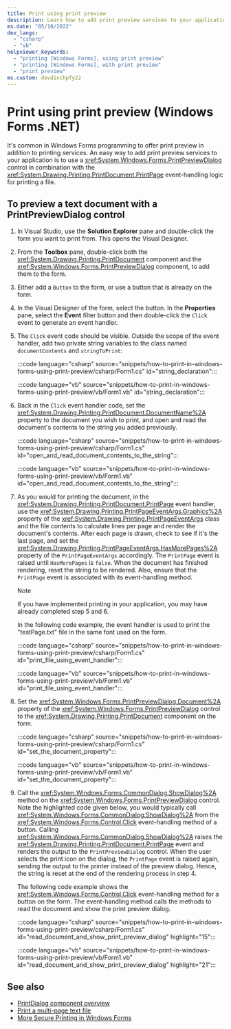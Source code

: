 ```yaml
---
title: Print using print preview
description: Learn how to add print preview services to your application by using the Windows Forms PrintPreviewDialog control.
ms.date: "05/10/2022"
dev_langs:
  - "csharp"
  - "vb"
helpviewer_keywords:
  - "printing [Windows Forms], using print preview"
  - "printing [Windows Forms], with print preview"
  - "print preview"
ms.custom: devdivchpfy22
---
```


# Print using print preview (Windows Forms .NET)

It's common in Windows Forms programming to offer print preview in addition to printing services. An easy way to add print preview services to your application is to use a <xref:System.Windows.Forms.PrintPreviewDialog> control in combination with the <xref:System.Drawing.Printing.PrintDocument.PrintPage> event-handling logic for printing a file.

## To preview a text document with a PrintPreviewDialog control

01. In Visual Studio, use the **Solution Explorer** pane and double-click the form you want to print from. This opens the Visual Designer.

01. From the **Toolbox** pane, double-click both the <xref:System.Drawing.Printing.PrintDocument> component and the <xref:System.Windows.Forms.PrintPreviewDialog> component, to add them to the form.

01. Either add a `Button` to the form, or use a button that is already on the form.

01. In the Visual Designer of the form, select the button. In the **Properties** pane, select the **Event** filter button and then double-click the `Click` event to generate an event handler.

01. The `Click` event code should be visible. Outside the scope of the event handler, add two private string variables to the class named `documentContents` and `stringToPrint`:

    :::code language="csharp" source="snippets/how-to-print-in-windows-forms-using-print-preview/csharp/Form1.cs" id="string_declaration":::

    :::code language="vb" source="snippets/how-to-print-in-windows-forms-using-print-preview/vb/Form1.vb" id="string_declaration":::

01. Back in the `Click` event handler code, set the <xref:System.Drawing.Printing.PrintDocument.DocumentName%2A> property to the document you wish to print, and open and read the document's contents to the string you added previously.

    :::code language="csharp" source="snippets/how-to-print-in-windows-forms-using-print-preview/csharp/Form1.cs" id="open_and_read_document_contents_to_the_string":::

    :::code language="vb" source="snippets/how-to-print-in-windows-forms-using-print-preview/vb/Form1.vb" id="open_and_read_document_contents_to_the_string":::

01. As you would for printing the document, in the <xref:System.Drawing.Printing.PrintDocument.PrintPage> event handler, use the <xref:System.Drawing.Printing.PrintPageEventArgs.Graphics%2A> property of the <xref:System.Drawing.Printing.PrintPageEventArgs> class and the file contents to calculate lines per page and render the document's contents. After each page is drawn, check to see if it's the last page, and set the <xref:System.Drawing.Printing.PrintPageEventArgs.HasMorePages%2A> property of the `PrintPageEventArgs` accordingly. The `PrintPage` event is raised until `HasMorePages` is `false`. When the document has finished rendering, reset the string to be rendered. Also, ensure that the `PrintPage` event is associated with its event-handling method.

    > [!NOTE]
    > If you have implemented printing in your application, you may have already completed step 5 and 6.

    In the following code example, the event handler is used to print the "testPage.txt" file in the same font used on the form.

    :::code language="csharp" source="snippets/how-to-print-in-windows-forms-using-print-preview/csharp/Form1.cs" id="print_file_using_event_handler":::

    :::code language="vb" source="snippets/how-to-print-in-windows-forms-using-print-preview/vb/Form1.vb" id="print_file_using_event_handler":::

01. Set the <xref:System.Windows.Forms.PrintPreviewDialog.Document%2A> property of the <xref:System.Windows.Forms.PrintPreviewDialog> control to the <xref:System.Drawing.Printing.PrintDocument> component on the form.

    :::code language="csharp" source="snippets/how-to-print-in-windows-forms-using-print-preview/csharp/Form1.cs" id="set_the_document_property":::

    :::code language="vb" source="snippets/how-to-print-in-windows-forms-using-print-preview/vb/Form1.vb" id="set_the_document_property":::

01. Call the <xref:System.Windows.Forms.CommonDialog.ShowDialog%2A> method on the <xref:System.Windows.Forms.PrintPreviewDialog> control. Note the highlighted code given below, you would typically call <xref:System.Windows.Forms.CommonDialog.ShowDialog%2A> from the <xref:System.Windows.Forms.Control.Click> event-handling method of a button. Calling <xref:System.Windows.Forms.CommonDialog.ShowDialog%2A> raises the <xref:System.Drawing.Printing.PrintDocument.PrintPage> event and renders the output to the `PrintPreviewDialog` control. When the user selects the print icon on the dialog, the `PrintPage` event is raised again, sending the output to the printer instead of the preview dialog. Hence, the string is reset at the end of the rendering process in step 4.

    The following code example shows the <xref:System.Windows.Forms.Control.Click> event-handling method for a button on the form. The event-handling method calls the methods to read the document and show the print preview dialog.

    :::code language="csharp" source="snippets/how-to-print-in-windows-forms-using-print-preview/csharp/Form1.cs" id="read_document_and_show_print_preview_dialog" highlight="15":::

    :::code language="vb" source="snippets/how-to-print-in-windows-forms-using-print-preview/vb/Form1.vb" id="read_document_and_show_print_preview_dialog" highlight="21":::

## See also

- [PrintDialog component overview](overview.md)
- [Print a multi-page text file](how-to-print-text-document.md)
- [More Secure Printing in Windows Forms](/dotnet/desktop/winforms/more-secure-printing-in-windows-forms?view=netframeworkdesktop-4.8&preserve-view=true)

